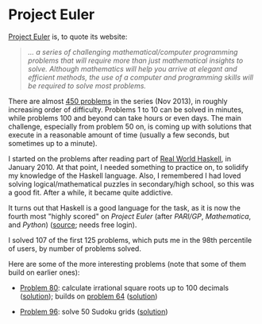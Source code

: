 Project Euler
=============

[Project Euler][1] is, to quote its website:

> *... a series of challenging mathematical/computer programming problems that will require more than just mathematical insights to solve. Although mathematics will help you arrive at elegant and efficient methods, the use of a computer and programming skills will be required to solve most problems.*

There are almost [450 problems][2] in the series (Nov 2013), in roughly increasing order of difficulty. Problems 1 to 10 can be solved in minutes, while problems 100 and beyond can take hours or even days. The main challenge, especially from problem 50 on, is coming up with solutions that execute in a reasonable amount of time (usually a few seconds, but sometimes up to a minute).

I started on the problems after reading part of [Real World Haskell][3], in January 2010. At that point, I needed something to practice on, to solidify my knowledge of the Haskell language. Also, I remembered I had loved solving logical/mathematical puzzles in secondary/high school, so this was a good fit. After a while, it became quite addictive.

It turns out that Haskell is a good language for the task, as it is now the fourth most "highly scored" on *Project Euler* (after *PARI/GP*, *Mathematica*, and *Python*) ([source][4]; needs free login).

I solved 107 of the first 125 problems, which puts me in the 98th percentile of users, by number of problems solved.

Here are some of the more interesting problems (note that some of them build on earlier ones):

- [Problem 80][5]: calculate irrational square roots up to 100 decimals ([solution][6]); builds on [problem 64][7] ([solution][8])
- [Problem 96][9]: solve 50 Sudoku grids ([solution][10])


  [1]: http://projecteuler.net/
  [2]: http://projecteuler.net/problems
  [3]: http://www.amazon.com/Real-World-Haskell-Bryan-OSullivan/dp/0596514980
  [4]: http://projecteuler.net/languages
  
  [5]: http://projecteuler.net/problem=80
  [6]: https://github.com/aistrate/ProjectEuler/blob/master/Solutions/Prob080.hs
  
  [7]: http://projecteuler.net/problem=64
  [8]: https://github.com/aistrate/ProjectEuler/blob/master/Solutions/Prob064.hs
  
  [9]: http://projecteuler.net/problem=96
  [10]: https://github.com/aistrate/ProjectEuler/blob/master/Solutions/Prob096.hs
